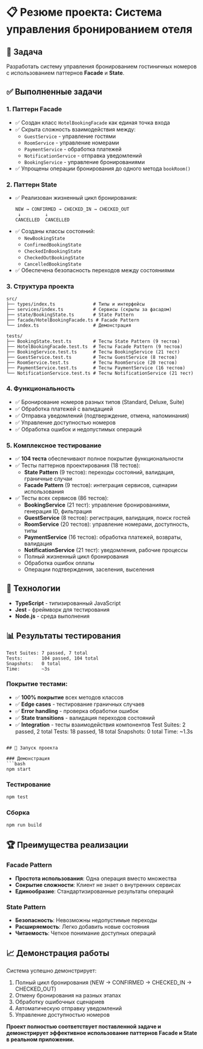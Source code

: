 # 📋 Резюме проекта: Система управления бронированием отеля

## 🎯 Задача
Разработать систему управления бронированием гостиничных номеров с использованием паттернов **Facade** и **State**.

## ✅ Выполненные задачи

### 1. Паттерн Facade
- ✅ Создан класс `HotelBookingFacade` как единая точка входа
- ✅ Скрыта сложность взаимодействия между:
  - `GuestService` - управление гостями
  - `RoomService` - управление номерами  
  - `PaymentService` - обработка платежей
  - `NotificationService` - отправка уведомлений
  - `BookingService` - управление бронированиями
- ✅ Упрощены операции бронирования до одного метода `bookRoom()`

### 2. Паттерн State
- ✅ Реализован жизненный цикл бронирования:
  ```
  NEW → CONFIRMED → CHECKED_IN → CHECKED_OUT
   ↓         ↓
  CANCELLED  CANCELLED
  ```
- ✅ Созданы классы состояний:
  - `NewBookingState`
  - `ConfirmedBookingState` 
  - `CheckedInBookingState`
  - `CheckedOutBookingState`
  - `CancelledBookingState`
- ✅ Обеспечена безопасность переходов между состояниями

### 3. Структура проекта
```
src/
├── types/index.ts              # Типы и интерфейсы
├── services/index.ts           # Сервисы (скрыты за фасадом)
├── state/BookingState.ts       # State Pattern
├── facade/HotelBookingFacade.ts # Facade Pattern
└── index.ts                    # Демонстрация

tests/
├── BookingState.test.ts        # Тесты State Pattern (9 тестов)
├── HotelBookingFacade.test.ts  # Тесты Facade Pattern (9 тестов)
├── BookingService.test.ts      # Тесты BookingService (21 тест)
├── GuestService.test.ts        # Тесты GuestService (8 тестов)
├── RoomService.test.ts         # Тесты RoomService (20 тестов)
├── PaymentService.test.ts      # Тесты PaymentService (16 тестов)
└── NotificationService.test.ts # Тесты NotificationService (21 тест)
```

### 4. Функциональность
- ✅ Бронирование номеров разных типов (Standard, Deluxe, Suite)
- ✅ Обработка платежей с валидацией
- ✅ Отправка уведомлений (подтверждение, отмена, напоминания)
- ✅ Управление доступностью номеров
- ✅ Обработка ошибок и недопустимых операций

### 5. Комплексное тестирование
- ✅ **104 теста** обеспечивают полное покрытие функциональности
- ✅ Тесты паттернов проектирования (18 тестов):
  - **State Pattern** (9 тестов): переходы состояний, валидация, граничные случаи
  - **Facade Pattern** (9 тестов): интеграция сервисов, сценарии использования
- ✅ Тесты всех сервисов (86 тестов):
  - **BookingService** (21 тест): управление бронированиями, генерация ID, фильтрация
  - **GuestService** (8 тестов): регистрация, валидация, поиск гостей
  - **RoomService** (20 тестов): управление номерами, доступность, типы
  - **PaymentService** (16 тестов): обработка платежей, возвраты, валидация
  - **NotificationService** (21 тест): уведомления, рабочие процессы
  - Полный жизненный цикл бронирования
  - Обработка ошибок оплаты
  - Операции подтверждения, заселения, выселения

## 🔧 Технологии
- **TypeScript** - типизированный JavaScript
- **Jest** - фреймворк для тестирования
- **Node.js** - среда выполнения

## 📊 Результаты тестирования
```
Test Suites: 7 passed, 7 total
Tests:       104 passed, 104 total
Snapshots:   0 total
Time:        ~3s
```

### Покрытие тестами:
- ✅ **100% покрытие** всех методов классов
- ✅ **Edge cases** - тестирование граничных случаев
- ✅ **Error handling** - проверка обработки ошибок  
- ✅ **State transitions** - валидация переходов состояний
- ✅ **Integration** - тесты взаимодействия компонентов
Test Suites: 2 passed, 2 total
Tests:       18 passed, 18 total
Snapshots:   0 total
Time:        ~1.3s
```

## 🚀 Запуск проекта

### Демонстрация
```bash
npm start
```

### Тестирование
```bash
npm test
```

### Сборка
```bash
npm run build
```

## 🏆 Преимущества реализации

### Facade Pattern
- **Простота использования**: Одна операция вместо множества
- **Сокрытие сложности**: Клиент не знает о внутренних сервисах
- **Единообразие**: Стандартизированные результаты операций

### State Pattern
- **Безопасность**: Невозможны недопустимые переходы
- **Расширяемость**: Легко добавить новые состояния
- **Читаемость**: Четкое понимание доступных операций

## 📈 Демонстрация работы
Система успешно демонстрирует:
1. Полный цикл бронирования (NEW → CONFIRMED → CHECKED_IN → CHECKED_OUT)
2. Отмену бронирования на разных этапах
3. Обработку ошибочных сценариев
4. Автоматическую отправку уведомлений
5. Управление доступностью номеров

**Проект полностью соответствует поставленной задаче и демонстрирует эффективное использование паттернов Facade и State в реальном приложении.**
